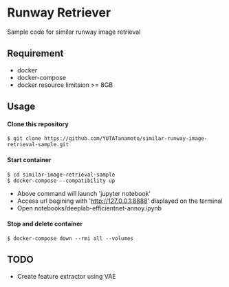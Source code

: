 # Runway Retriever  
Sample code for similar runway image retrieval  

## Requirement  
- docker  
- docker-compose  
- docker resource limitaion >= 8GB

## Usage  
#### Clone this repository  
```
$ git clone https://github.com/YUTATanamoto/similar-runway-image-retrieval-sample.git  
```
#### Start container
```
$ cd similar-image-retrieval-sample  
$ docker-compose --compatibility up
```
- Above command will launch 'jupyter notebook'  
- Access url begining with 'http://127.0.0.1:8888' displayed on the terminal  
- Open notebooks/deeplab-efficientnet-annoy.ipynb  

#### Stop and delete container
```
$ docker-compose down --rmi all --volumes
```

## TODO
- Create feature extractor using VAE
